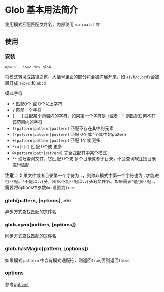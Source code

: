 # Glob 基本用法简介

使用模式匹配匹配文件名，内部使用 `minimatch` 库

## 使用

### 安装
```
npm i --save-dev glob
```

将模式转换成路径之前，大括号里面的部分将会被扩展开来，如 `a{/b/c,bcd}`会被展开成 `a/b/c` 和 `abcd`

模式字符:
- `*` 匹配0个 或 0个以上字符
- `?` 匹配一个字符
- `[...]` 匹配某个范围内的字符，如果第一个字符是 `!`或者　`^` 则匹配任何不在该范围内的字符
- `!(pattern|pattern|pattern)` 匹配不存在其中的元素
- `?(pattern|pattern|pattern)` 匹配 0个或 1个其中的pattern
- `+(pattern|pattern|pattern)` 匹配 1个或 更多
- `*(a|b|c)` 匹配 0个或 更多
- `@(pattern|pat*|pat?erN)` 完全匹配其中某个模式
- `**` 递归查询文件，它匹配 0个或 多个目录或者子目录，不会查询软连接目录进行匹配

**注意：** 如果文件或者目录第一个字符为 `.`，则除非模式中第一个字符也为 `.`才能进行匹配。`*`不能以`.`开头，所以不能匹配以`.`开头的文件名。如果需要`*`能够匹配`.`，需要将options中参数`dot`设置为`true`


### glob(pattern, [options], cb)

异步方式查找匹配的文件名

### glob.sync(pattern, [options])

同步方式查找匹配的文件名

### glob.hasMagic(pattern, [options])

如果模式 `pattern` 中含有模式通配符，则返回`true`,否则返回`false`

### options

参考[options](https://github.com/Cinux-Chosan/learning/blob/master/Projects%E6%9E%84%E5%BB%BA-learning/gulp/node-glob.md#可选项参数)
